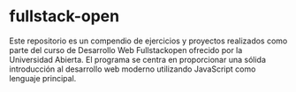 # fullstack-open
Este repositorio es un compendio de ejercicios y proyectos realizados como parte del curso de Desarrollo Web Fullstackopen ofrecido por la Universidad Abierta. El programa se centra en proporcionar una sólida introducción al desarrollo web moderno utilizando JavaScript como lenguaje principal.
